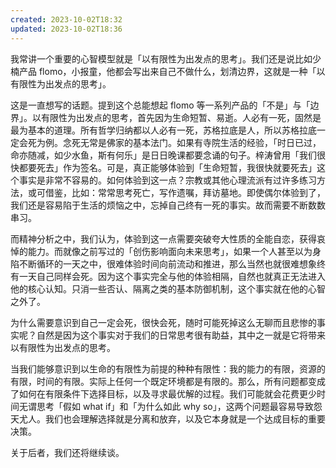 ```yaml
---
created: 2023-10-02T18:32
updated: 2023-10-02T18:36
---
```

我常讲一个重要的心智模型就是「以有限性为出发点的思考」。我们还是说比如少楠产品 flomo，小报童，他都会写出来自己不做什么，划清边界，这就是一种「以有限性为出发点的思考」。

这是一直想写的话题。提到这个总能想起 flomo 等一系列产品的「不是」与「边界」。以有限性为出发点的思考，首先因为生命短暂、易逝。人必有一死，固然是最为基本的道理。所有哲学归纳都以人必有一死，苏格拉底是人，所以苏格拉底一定会死为例。念死无常是佛家的基本法门。如果有寺院生活的经验，「时日已过，命亦随减，如少水鱼，斯有何乐」是日日晚课都要念诵的句子。梓涛曾用「我们很快都要死去」作为签名。可是，真正能够体验到「生命短暂，我很快就要死去」这个事实是非常不容易的。如何体验到这一点？宗教或其他心理流派有过许多练习方法，或可借鉴，比如：常常思考死亡，写作遗嘱，拜访墓地。即使偶尔体验到了，我们还是容易陷于生活的烦恼之中，忘掉自己终有一死的事实。故而需要不断数数串习。

而精神分析之中，我们认为，体验到这一点需要突破夸大性质的全能自恋，获得哀悼的能力。而就像之前写过的「创伤影响面向未来思考」，如果一个人甚至以为身陷不断循环的一天之中，很难体验时间向前流动和推进，那么当然也就很难想象终有一天自己同样会死。因为这个事实完全与他的体验相隔，自然也就真正无法进入他的核心认知。只消一些否认、隔离之类的基本防御机制，这个事实就在他的心智之外了。

为什么需要意识到自己一定会死，很快会死，随时可能死掉这么无聊而且悲惨的事实呢？自然是因为这个事实对于我们的日常思考很有助益，其中之一就是它将带来以有限性为出发点的思考。

当我们能够意识到以生命的有限性为前提的种种有限性：我的能力的有限，资源的有限，时间的有限。实际上任何一个既定环境都是有限的。那么，所有问题都变成了如何在有限条件下选择目标，以及寻求最优解的过程。我们可能就会花费更少时间无谓思考「假如 what if」和「为什么如此 why so」，这两个问题最容易导致怨天尤人。我们也会理解选择就是分离和放弃，以及它本身就是一个达成目标的重要决策。

关于后者，我们还将继续谈。